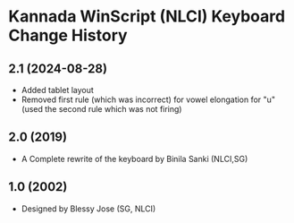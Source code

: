 Kannada WinScript (NLCI) Keyboard Change History
====================

2.1 (2024-08-28)
----------------
* Added tablet layout
* Removed first rule (which was incorrect) for vowel elongation for "u"
  (used the second rule which was not firing)

2.0 (2019)
----------------
* A Complete rewrite of the keyboard by Binila Sanki (NLCI,SG)

1.0 (2002)
----------------
* Designed by Blessy Jose (SG, NLCI)
